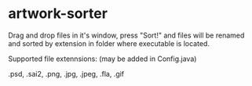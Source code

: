 # artwork-sorter
Drag and drop files in it's window, press "Sort!" and files will be renamed and sorted by extension in folder where executable is located.

Supported file extennsions: (may be added in Config.java)

.psd, .sai2, .png, .jpg, .jpeg, .fla, .gif
